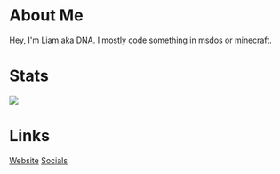 # About Me
Hey, I'm Liam aka DNA. I mostly code something in msdos or minecraft.

# Stats
[![](https://github-readme-stats.vercel.app/api?username=anuraghazra)](https://github.com/anuraghazra/github-readme-stats)

# Links
[Website](https://dnascanner.de)
[Socials](https://dnascanner.de/socials)

